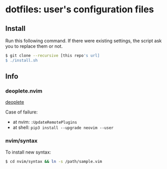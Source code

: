 # dotfiles: user's configuration files

## Install

Run this following command.
If there were existing settings, the script ask you to replace them or not.

```sh
$ git clone --recursive [this repo's url]
$ ./install.sh
```

## Info

### deoplete.nvim

[deoplete](https://github.com/Shougo/deoplete.nvim/)

Case of failure:

 - at nvim: `:UpdateRemotePlugins`
 - at shell: `pip3 install --upgrade neovim --user`

### nvim/syntax

To install new syntax:

```sh
$ cd nvim/syntax && ln -s /path/sample.vim
```
